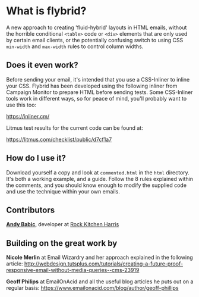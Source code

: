 # What is flybrid?

A new approach to creating 'fluid-hybrid' layouts in HTML emails, without the horrible conditional `<table>` code or `<div>` elements that are only used by certain email clients, or the potentially confusing switch to using CSS `min-width` and `max-width` rules to control column widths.

## Does it even work?

Before sending your email, it's intended that you use a CSS-Inliner to inline your CSS. Flybrid has been developed using the following inliner from Campaign Monitor to prepare HTML before sending tests. Some CSS-Inliner tools work in different ways, so for peace of mind, you'll probably want to use this too:

https://inliner.cm/

Litmus test results for the current code can be found at:

https://litmus.com/checklist/public/d7cf1a7

## How do I use it?

Download yourself a copy and look at `commented.html` in the `html` directory. It's both a working example, and a guide. Follow the 8 rules explained within the comments, and you should know enough to modify the supplied code and use the technique within your own emails.

## Contributors

**[Andy Babic](http://twitter.com/andyjbabic "I'm on twitter")**, developer at [Rock Kitchen Harris](https://www.rkh.co.uk)

## Building on the great work by

 **Nicole Merlin** at Email Wizardry and her approach explained in the following article: http://webdesign.tutsplus.com/tutorials/creating-a-future-proof-responsive-email-without-media-queries--cms-23919
 
**Geoff Philips** at EmailOnAcid and all the useful blog articles he puts out on a regular basis:
https://www.emailonacid.com/blog/author/geoff-phillips
